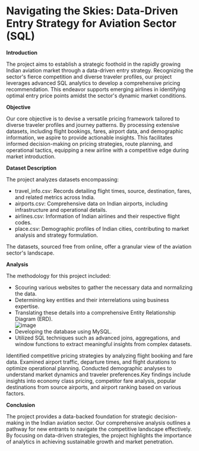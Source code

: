# Navigating the Skies: Data-Driven Entry Strategy for Aviation Sector (SQL)
**Introduction**

The project aims to establish a strategic foothold in the rapidly growing Indian aviation market through a data-driven entry strategy. Recognizing the sector's fierce competition and diverse traveler profiles, our project leverages advanced SQL analytics to develop a comprehensive pricing recommendation. This endeavor supports emerging airlines in identifying optimal entry price points amidst the sector's dynamic market conditions.

**Objective**

Our core objective is to devise a versatile pricing framework tailored to diverse traveler profiles and journey patterns. By processing extensive datasets, including flight bookings, fares, airport data, and demographic information, we aspire to provide actionable insights. This facilitates informed decision-making on pricing strategies, route planning, and operational tactics, equipping a new airline with a competitive edge during market introduction.

**Dataset Description**

The project analyzes datasets encompassing:

- travel_info.csv: Records detailing flight times, source, destination, fares, and related metrics across India.<br />
- airports.csv: Comprehensive data on Indian airports, including infrastructure and operational details.<br />
- airlines.csv: Information of Indian airlines and their respective flight codes.<br />
- place.csv: Demographic profiles of Indian cities, contributing to market analysis and strategy formulation.<br />

The datasets, sourced free from online, offer a granular view of the aviation sector's landscape.

**Analysis**

The methodology for this project included:

- Scouring various websites to gather the necessary data and normalizing the data.<br />
- Determining key entities and their interrelations using business expertise.<br />
- Translating these details into a comprehensive Entity Relationship Diagram (ERD).<br />
![image](https://github.com/AravindTeja35/Navigating-the-Skies-SQL-/assets/163460197/2762a1d9-0cc4-4ceb-848a-074c6c79e281)
- Developing the database using MySQL.<br />
- Utilized SQL techniques such as advanced joins, aggregations, and window functions to extract meaningful insights from complex datasets.<br />

Identified competitive pricing strategies by analyzing flight booking and fare data. Examined airport traffic, departure times, and flight durations to optimize operational planning. Conducted demographic analyses to understand market dynamics and traveler preferences.Key findings include insights into economy class pricing, competitor fare analysis, popular destinations from source airports, and airport ranking based on various factors.

**Conclusion**

The project provides a data-backed foundation for strategic decision-making in the Indian aviation sector. Our comprehensive analysis outlines a pathway for new entrants to navigate the competitive landscape effectively. By focusing on data-driven strategies, the project highlights the importance of analytics in achieving sustainable growth and market penetration.
